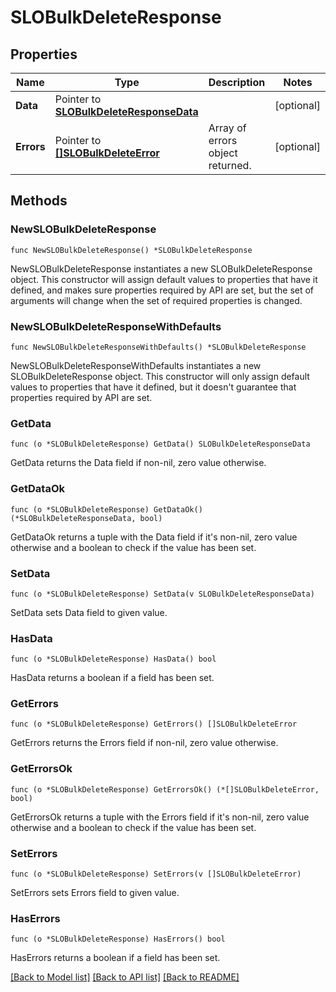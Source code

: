 # SLOBulkDeleteResponse

## Properties

Name | Type | Description | Notes
---- | ---- | ----------- | ------
**Data** | Pointer to [**SLOBulkDeleteResponseData**](SLOBulkDeleteResponseData.md) |  | [optional] 
**Errors** | Pointer to [**[]SLOBulkDeleteError**](SLOBulkDeleteError.md) | Array of errors object returned. | [optional] 

## Methods

### NewSLOBulkDeleteResponse

`func NewSLOBulkDeleteResponse() *SLOBulkDeleteResponse`

NewSLOBulkDeleteResponse instantiates a new SLOBulkDeleteResponse object.
This constructor will assign default values to properties that have it defined,
and makes sure properties required by API are set, but the set of arguments
will change when the set of required properties is changed.

### NewSLOBulkDeleteResponseWithDefaults

`func NewSLOBulkDeleteResponseWithDefaults() *SLOBulkDeleteResponse`

NewSLOBulkDeleteResponseWithDefaults instantiates a new SLOBulkDeleteResponse object.
This constructor will only assign default values to properties that have it defined,
but it doesn't guarantee that properties required by API are set.

### GetData

`func (o *SLOBulkDeleteResponse) GetData() SLOBulkDeleteResponseData`

GetData returns the Data field if non-nil, zero value otherwise.

### GetDataOk

`func (o *SLOBulkDeleteResponse) GetDataOk() (*SLOBulkDeleteResponseData, bool)`

GetDataOk returns a tuple with the Data field if it's non-nil, zero value otherwise
and a boolean to check if the value has been set.

### SetData

`func (o *SLOBulkDeleteResponse) SetData(v SLOBulkDeleteResponseData)`

SetData sets Data field to given value.

### HasData

`func (o *SLOBulkDeleteResponse) HasData() bool`

HasData returns a boolean if a field has been set.

### GetErrors

`func (o *SLOBulkDeleteResponse) GetErrors() []SLOBulkDeleteError`

GetErrors returns the Errors field if non-nil, zero value otherwise.

### GetErrorsOk

`func (o *SLOBulkDeleteResponse) GetErrorsOk() (*[]SLOBulkDeleteError, bool)`

GetErrorsOk returns a tuple with the Errors field if it's non-nil, zero value otherwise
and a boolean to check if the value has been set.

### SetErrors

`func (o *SLOBulkDeleteResponse) SetErrors(v []SLOBulkDeleteError)`

SetErrors sets Errors field to given value.

### HasErrors

`func (o *SLOBulkDeleteResponse) HasErrors() bool`

HasErrors returns a boolean if a field has been set.


[[Back to Model list]](../README.md#documentation-for-models) [[Back to API list]](../README.md#documentation-for-api-endpoints) [[Back to README]](../README.md)


